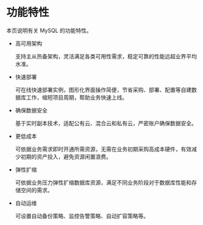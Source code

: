 # 功能特性

本页说明有关 MySQL 的功能特性。

- 高可用架构

  支持主从热备架构，灵活满足各类可用性需求，稳定可靠的性能远超业界平均水准。

- 快速部署

  可在线快速部署实例，图形化界面操作简便，节省采购、部署、配置等自建数据库工作，缩短项目周期，帮助业务快速上线。

- 确保数据安全
  
  基于实时副本技术，适配公有云、混合云和私有云，严密账户确保数据安全。

- 更低成本

  可依据业务需求即时开通所需资源，无需在业务初期采购高成本硬件，有效减少初期的资产投入，避免资源闲置浪费。

- 弹性扩缩

  可依据业务压力弹性扩缩数据库资源，满足不同业务阶段对于数据库性能和存储空间的需求。

- 自动运维
  
  可设置自动备份策略、监控告警策略、自动扩容策略等。
